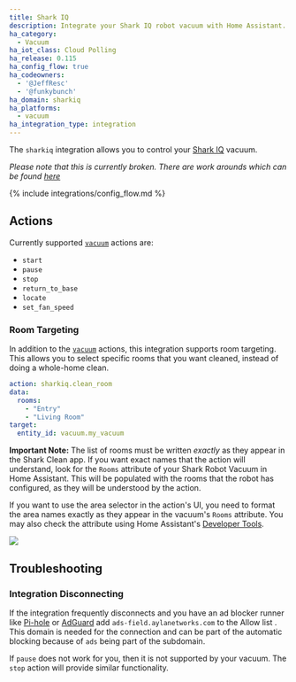 ```yaml
---
title: Shark IQ
description: Integrate your Shark IQ robot vacuum with Home Assistant.
ha_category:
  - Vacuum
ha_iot_class: Cloud Polling
ha_release: 0.115
ha_config_flow: true
ha_codeowners:
  - '@JeffResc'
  - '@funkybunch'
ha_domain: sharkiq
ha_platforms:
  - vacuum
ha_integration_type: integration
---
```


The `sharkiq` integration allows you to control your [Shark IQ](https://www.sharkclean.com/vacuums/robot-vacuums/) vacuum.

*Please note that this is currently broken. There are work arounds which can be found [here](https://github.com/home-assistant/core/issues/123392)*

{% include integrations/config_flow.md %}

## Actions

Currently supported [`vacuum`](/integrations/vacuum/) actions are:

- `start`
- `pause`
- `stop`
- `return_to_base`
- `locate`
- `set_fan_speed`

### Room Targeting

In addition to the [`vacuum`](/integrations/vacuum/) actions, this integration supports room targeting.
This allows you to select specific rooms that you want cleaned, instead of doing a whole-home clean.

```yaml
action: sharkiq.clean_room
data:
  rooms:
    - "Entry"
    - "Living Room"
target:
  entity_id: vacuum.my_vacuum
```
**Important Note:** The list of rooms must be written _exactly_ as they appear in the Shark Clean app. If you want exact names that the action will understand,
look for the `Rooms` attribute of your Shark Robot Vacuum in Home Assistant.  This will be populated with the rooms that the robot has configured, as they will be
understood by the action.

If you want to use the area selector in the action's UI, you need to format the area names exactly as they appear in the vacuum's `Rooms` attribute.  You may also check the attribute using Home Assistant's [Developer Tools](https://www.home-assistant.io/docs/tools/dev-tools/).
<p class='img'>
<img src='/images/integrations/sharkiq/sharkiq-room-service-attributes.png' />
</p>

## Troubleshooting

### Integration Disconnecting

If the integration frequently disconnects and you have an ad blocker runner like [Pi-hole](https://pi-hole.net/) or [AdGuard](https://adguard.com) add `ads-field.aylanetworks.com` to the Allow list . This domain is needed for the connection and can be part of the automatic blocking because of `ads` being part of the subdomain.

If `pause` does not work for you, then it is not supported by your vacuum. The `stop` action will provide similar functionality.
